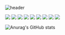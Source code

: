 ![header](https://capsule-render.vercel.app/api?type=waving&color=0:DAE2F8,100:D6A4A4&height=140&section=header&text=Authentic%20Codes&fontSize=45)

<a><img src="https://img.shields.io/badge/TypeScript-3178C6?style=flat&logo=TypeScript&logoColor=ffffff"/></a>
<a><img src="https://img.shields.io/badge/JavaScript-F7DF1E?style=flat&logo=Javascript&logoColor=ffffff"/></a>
<a><img src="https://img.shields.io/badge/React-61DAFB?style=flat&logo=React&logoColor=ffffff"/></a>
<a><img src="https://img.shields.io/badge/React Native-61DAFB?style=flat&logo=React&logoColor=ffffff"/></a>
<a><img src="https://img.shields.io/badge/C-A8B9CC?style=flat&logo=C&logoColor=ffffff"/></a>
<a><img src="https://img.shields.io/badge/Python-3776AB?style=flat&logo=Python&logoColor=ffffff"/></a>
<a><img src="https://img.shields.io/badge/Node.js-339933?style=flat&logo=Node.JS&logoColor=ffffff"/></a>
<a href="https://www.instagram.com/rkdwlstlf" target="_blank"><img src="https://img.shields.io/badge/Instagram-E4405F?style=flat&logo=instagram&logoColor=ffffff"/></a>
<a href="https://blog.naver.com/js7056" target="_blank"><img src="https://img.shields.io/badge/Blog-03C75A?style=flat&logo=naver&logoColor=ffffff"/></a>

![Anurag's GitHub stats](https://github-readme-stats.vercel.app/api?username=kauthenticity&show_icons=true&theme=dracula)
